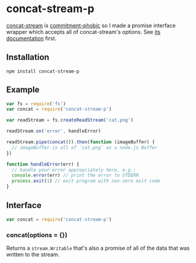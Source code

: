 # concat-stream-p

[concat-stream](https://github.com/maxogden/concat-stream) is [commitment-phobic](https://github.com/maxogden/concat-stream/pull/40) so I made a promise interface wrapper which accepts all of concat-stream's options.  See [its documentation](https://github.com/NodeGuy/concat-stream/blob/master/readme.md) first.

## Installation

`npm install concat-stream-p`

## Example

```JavaScript
var fs = require('fs')
var concat = require('concat-stream-p')

var readStream = fs.createReadStream('cat.png')

readStream.on('error', handleError)

readStream.pipe(concat()).then(function (imageBuffer) {
  // imageBuffer is all of `cat.png` as a node.js Buffer
})

function handleError(err) {
  // handle your error appropriately here, e.g.:
  console.error(err) // print the error to STDERR
  process.exit(1) // exit program with non-zero exit code
}
```

## Interface

```js
var concat = require('concat-stream-p')
```

### concat(options = {})

Returns a `stream.Writable` that's also a promise of all of the data that
was written to the stream.
